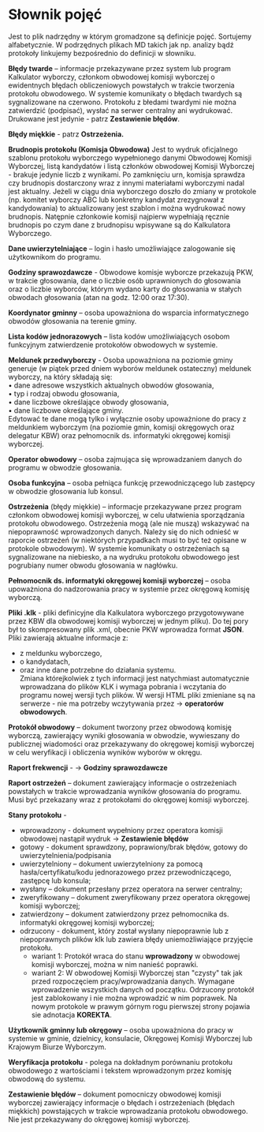 # Słownik pojęć 
Jest to plik nadrzędny w którym gromadzone są definicje pojęć. Sortujemy alfabetycznie. W podrzędnych plikach MD takich jak np. analizy bądź protokoły linkujemy bezpośrednio do definicji w słowniku.

**Błędy twarde** – informacje przekazywane przez system lub program Kalkulator wyborczy, członkom obwodowej komisji wyborczej o ewidentnych błędach obliczeniowych powstałych w trakcie tworzenia protokołu obwodowego. W systemie komunikaty o błędach twardych są sygnalizowane na czerwono. Protokołu z błedami twardymi nie można zatwierdzić (podpisać), wysłać na serwer centralny ani wydrukować. Drukowane jest jedynie - patrz **Zestawienie błędów**.

**Błędy miękkie** - patrz **Ostrzeżenia.**

**Brudnopis protokołu (Komisja Obwodowa)**
Jest to wydruk oficjalnego szablonu protokołu wyborczego wypełnionego danymi Obwodowej Komisji Wyborczej, listą kandydatów i listą członków obwodowej Komisji Wyborczej - brakuje jedynie liczb z wynikami. Po zamknięciu urn, komisja sprawdza czy brudnopis dostarczony wraz z innymi materiałami wyborczymi nadal jest aktualny. Jeżeli w ciągu dnia wyborczego doszło do zmiany w protokole (np. komitet wyborczy ABC lub konkretny kandydat zrezygnował z kandydowania) to aktualizowany jest szablon i można wydrukować nowy brudnopis. Natępnie członkowie komisji najpierw wypełniają ręcznie brudnopis po czym dane z brudnopisu wpisywane są do Kalkulatora Wyborczego.

**Dane uwierzytelniające** – login i hasło umożliwiające zalogowanie się użytkownikom do programu.

**Godziny sprawozdawcze** - Obwodowe komisje wyborcze przekazują PKW, w trakcie głosowania, dane o liczbie osób uprawnionych
do głosowania oraz o liczbie wyborców, którym wydano karty do głosowania w stałych obwodach głosowania (atan na godz. 12:00 oraz 17:30).

**Koordynator gminny** – osoba upoważniona do wsparcia informatycznego obwodów głosowania na terenie gminy.

**Lista kodów jednorazowych** – lista kodów umożliwiających osobom funkcyjnym zatwierdzenie protokołów obwodowych w systemie.

**Meldunek przedwyborczy** - Osoba upoważniona na poziomie gminy generuje (w piątek przed dniem wyborów meldunek ostateczny)  meldunek wyborczy, na który składają się:  
•	dane adresowe wszystkich aktualnych obwodów głosowania,   
•	typ i rodzaj obwodu głosowania,  
•	dane liczbowe określające obwody głosowania,  
•	dane liczbowe określające gminy.  
Edytować te dane mogą tylko i wyłącznie osoby upoważnione do pracy z meldunkiem wyborczym (na poziomie gmin, komisji okręgowych oraz delegatur KBW) oraz pełnomocnik ds. informatyki okręgowej komisji wyborczej.

**Operator obwodowy** – osoba zajmująca się wprowadzaniem danych do programu w obwodzie głosowania. 

**Osoba funkcyjna** – osoba pełniąca funkcję przewodniczącego lub zastępcy w obwodzie głosowania lub konsul.

**Ostrzeżenia** (błędy miękkie) – informacje przekazywane przez program członkom obwodowej komisji wyborczej, w celu ułatwienia sporządzania protokołu obwodowego. Ostrzeżenia mogą (ale nie muszą) wskazywać na niepoprawność wprowadzonych danych. Należy się do nich odnieść w raporcie ostrzeżeń (w niektórych przypadkach musi to być też opisane w protokole obwodowym). W systemie komunikaty o ostrzeżeniach są sygnalizowane na niebiesko, a na wydruku protokołu obwodowego jest pogrubiany numer obwodu głosowania w nagłówku.

**Pełnomocnik ds. informatyki okręgowej komisji wyborczej** – osoba upoważniona do nadzorowania pracy w systemie przez okręgową komisję wyborczą.

**Pliki .klk** - pliki definicyjne dla Kalkulatora wyborczego przygotowywane przez KBW dla obwodowej komisji wyborczej w jednym pliku). Do tej pory był to skompresowany plik .xml, obecnie PKW wprowadza format **JSON**.  
Pliki zawierają aktualne informacje z:
  * z meldunku wyborczego,  
  * o kandydatach,  
  * oraz inne dane potrzebne do działania systemu.  
Zmiana którejkolwiek z tych informacji jest natychmiast automatycznie wprowadzana do plików KLK i wymaga pobrania i wczytania do programu nowej wersji tych plików. W wersji HTML pliki zmieniane są na serwerze - nie ma potrzeby wczytywania przez -> **operatorów obwodowych**.

**Protokół obwodowy** – dokument tworzony przez obwodową komisję wyborczą, zawierający wyniki głosowania w obwodzie, wywieszany do publicznej wiadomości oraz przekazywany do okręgowej komisji wyborczej w celu weryfikacji i obliczenia wyników wyborów w okręgu.

**Raport frekwencji** - -> **Godziny sprawozdawcze**

**Raport ostrzeżeń** – dokument zawierający informacje o ostrzeżeniach powstałych w trakcie wprowadzania wyników głosowania do programu. Musi być przekazany wraz z protokołami do okręgowej komisji wyborczej.

**Stany protokołu** - 
  * wprowadzony - dokument wypełniony przez operatora komisji obwodowej nastąpił wydruk -> **Zestawienie błędów**
  * gotowy - dokument sprawdzony, poprawiony/brak błędów, gotowy do uwierzytelnienia/podpisania
  * uwierzytelniony	–	dokument uwierzytelniony za pomocą hasła/certyfikatu/kodu jednorazowego przez przewodniczącego, zastępcę lub konsula;
  * wysłany	–	dokument przesłany  przez operatora na serwer centralny;
  * zweryfikowany –	dokument zweryfikowany przez operatora okręgowej komisji wyborczej;
  * zatwierdzony – dokument zatwierdzony przez pełnomocnika ds. informatyki okręgowej komisji wyborczej;
  * odrzucony	-	dokument, który został wysłany niepoprawnie lub z niepoprawnych plików klk lub zawiera błędy uniemożliwiające przyjęcie protokołu. 
      * wariant 1: Protokół wraca do stanu **wprowadzony** w obwodowej komisji wyborczej, można w nim nanieść poprawki.
      * wariant 2: W obwodowej Komisji Wyborczej stan "czysty" tak jak przed rozpoczęciem pracy/wprowadzania danych. Wymagane wprowadzenie wszystkich danych od początku. Odrzucony protokół jest zablokowany i nie można wprowadzić w nim poprawek. Na nowym protokole w prawym górnym rogu pierwszej strony pojawia sie adnotacja **KOREKTA**.

**Użytkownik gminny lub okręgowy** – osoba upoważniona do pracy w systemie w gminie, dzielnicy, konsulacie, Okręgowej Komisji Wyborczej lub Krajowym Biurze Wyborczym. 

**Weryfikacja protokołu**  - polega na dokładnym porównaniu protokołu obwodowego z wartościami i tekstem wprowadzonym przez komisję obwodową do systemu. 

**Zestawienie błędów** – dokument pomocniczy obwodowej komisji wyborczej zawierający informacje o błędach i ostrzeżeniach (błędach miękkich) powstających w trakcie wprowadzania protokołu obwodowego. Nie jest przekazywany do okręgowej komisji wyborczej.
